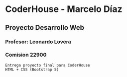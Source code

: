 # CoderHouse - Marcelo Díaz

## Proyecto Desarrollo Web

### Profesor: Leonardo Lovera
### Comision 22900
```
Entrega proyecto final para CoderHouse
HTML + CSS (Bootstrap 5)
```
